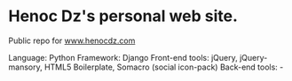 Henoc Dz's personal web site.
======

Public repo for www.henocdz.com

Language: Python
Framework: Django
Front-end tools: jQuery, jQuery-mansory, HTML5 Boilerplate, Somacro (social icon-pack)
Back-end tools: -


